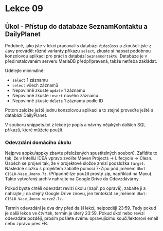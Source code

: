 Lekce 09
========

Úkol - Přístup do databáze SeznamKontaktu a DailyPlanet
-------------------------------------------------------

Podobně, jako jste v lekci pracovali s databází `VideoBoss` a zkoušeli jste z Javy provádět různé varianty příkazu `select`,
zkuste si napsat podobnou konzolovou aplikaci pro práci s databází `SeznamKontaktu`.
Databáze je v předinstalovaném serveru MariaDB předpřipravená, takže netřeba zakládat.

Udělejte minimálně:
- `select` 1 záznamu
- `select` všech záznamů
- Nepovinně zkuste `update` 1 záznamu
- Nepovinně zkuste `insert` nového záznamu
- Nepovinně zkuste `delete` 1 záznamu podle ID

Potom založte ještě jednu konzolovou aplikaci a to stejné proveďte ještě s databází DailyPlanet.

V souboru snippets.txt z lekce je popis a návrhy nějakých dalších SQL příkazů, které můžete použít.



### Odevzdání domácího úkolu

Nejprve appku/appky zbavte přeložených spustitelných souborů.
Zařídíte to tak, že v IntelliJ IDEA vpravo zvolíte
Maven Projects -> Lifecycle -> Clean.
Úspěch se projeví tak, že v projektové složce zmizí
podsložka `target`.
Následně složku s projektem
zabalte pomocí 7-Zipu pod jménem `Ukol-CISLO-Vase_Jmeno.7z`.
(Případně lze použít prostý zip, například na Macu).
Takto vytvořený archív nahrajte na Google Drive do Odevzdávárny.

Pokud byste chtěli odevzdat revizi úkolu (např. po opravě),
zabalte ji a nahrajte ji na stejný Google Drive znovu,
jen tentokrát se jménem `Ukol-CISLO-Vase_Jmeno-verze2.7z`.

Termín odevzdání je dva dny před další lekcí, nejpozději 23:59.
Tedy pokud je další lekce ve čtvrtek, termín je úterý 23:59.
Pokud úkol nebo revizi odevzdáte později,
prosím pošlete svému opravujícímu kouči/lektorovi email nebo zprávu přes FB.
